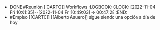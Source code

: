- DONE #Reunión [[CARTO]] Workflows
  :LOGBOOK:
  CLOCK: [2022-11-04 Fri 10:01:35]--[2022-11-04 Fri 10:49:03] =>  00:47:28
  :END:
- #Empleo [[CARTO]] [[Alberto Asuero]] sigue siendo una opción a día de hoy